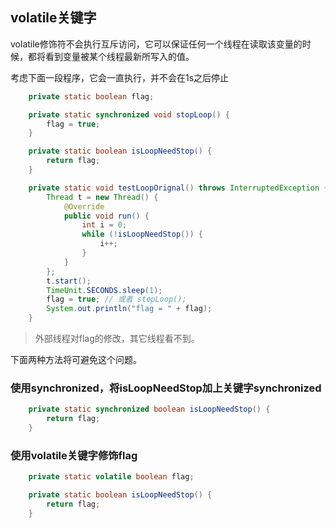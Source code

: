 ## volatile关键字

volatile修饰符不会执行互斥访问，它可以保证任何一个线程在读取该变量的时候，都将看到变量被某个线程最新所写入的值。

考虑下面一段程序，它会一直执行，并不会在1s之后停止

```Java
	private static boolean flag;

	private static synchronized void stopLoop() {
		flag = true;
	}

	private static boolean isLoopNeedStop() {
		return flag;
	}

	private static void testLoopOrignal() throws InterruptedException {
		Thread t = new Thread() {
			@Override
			public void run() {
				int i = 0;
				while (!isLoopNeedStop()) {
					i++;
				}
			}
		};
		t.start();
		TimeUnit.SECONDS.sleep(1);
		flag = true; // 或者 stopLoop();
		System.out.println("flag = " + flag);
	}
```
> 外部线程对flag的修改，其它线程看不到。

下面两种方法将可避免这个问题。

### 使用synchronized，将isLoopNeedStop加上关键字synchronized

```Java
	private static synchronized boolean isLoopNeedStop() {
		return flag;
	}
```

### 使用volatile关键字修饰flag

```Java
	private static volatile boolean flag;

	private static boolean isLoopNeedStop() {
		return flag;
	}
```
